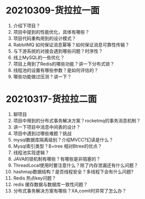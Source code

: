 # 20210309-货拉拉一面

1. 介绍下项目？
2. 项目中提到的性能优化，具体有哪些？
3. 项目代码重构用到的设计模式？
4. RabbitMQ 如何保证消息幂等？如何保证消息可靠性传输？
5. 与下游系统的对接会遇到哪些问题？时序性？
6. 线上MySQL的一些优化？
7. 项目上用到了Redis的哪些功能？讲一下分布式锁？
8. 线程池的设置有哪些参数？是如何评估的？
9. 哪些功能做过压测？讲一下？



# 20210317-货拉拉二面

1. 聊项目
2. 项目中用到的分布式事务解决方案？rocketmq的事务消息机制？
3. 讲一下项目中消息中间表的设计？
4. 项目中遇到过哪些难题？挑战
5. mysql数据库隔离级别？介绍MVCC?幻读是什么？
6. Mysql索引类型？B+tree 相对Btree的优点？
7. 线程池实现逻辑？
8. JAVA的锁机制有哪些？有哪些是非阻塞的？
9. ThreadLocal使用时要注意什么？除了内存泄漏还有什么问题？
10. hashmap数据结构？是否线程安全？多线程下会有什么问题?
11. Redis 热点key问题？
12. redis 缓存数据与数据库一致性问题？
13. 分布式事务解决方案有哪些？XA,comit时异常了怎么办？
